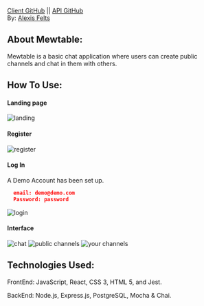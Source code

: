 [Client GitHub](https://github.com/Nvlt/Mewtable "Client GitHub") ||
[API GitHub](https://github.com/Nvlt/mewtable-server "API Github")  
By: [Alexis Felts](https://github.com/Nvlt "Alexis Felts")


## About Mewtable:
Mewtable is a basic chat application where users can create public channels and chat in them with others.  


## How To Use:

#### Landing page
 ![landing](/screenshots/landing.PNG)

#### Register 
 ![register](/screenshots/sign-up.png)

#### Log In
  A Demo Account has been set up.
  ```json
    email: demo@demo.com
    Password: password
  ```
  ![login](/screenshots/login.PNG)

#### Interface 
  ![chat](/screenshots/chat.png)
  ![public channels](/screenshots/publicChannels.png)
  ![your channels](/screenshots/your-channels.png)

## Technologies Used:  
FrontEnd: JavaScript, React, CSS 3, HTML 5, and Jest.  

BackEnd: Node.js, Express.js, PostgreSQL, Mocha & Chai.